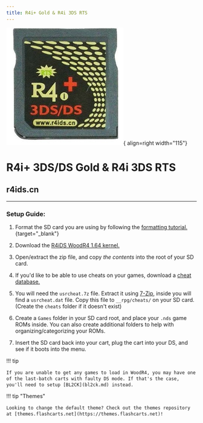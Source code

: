 ```yaml
---
title: R4i+ Gold & R4i 3DS RTS 
---
```


![r4ids.cn](../images/r4ids_cn.png){ align=right width="115"}
# R4i+ 3DS/DS Gold & R4i 3DS RTS 
## r4ids.cn

---

### Setup Guide:

1. Format the SD card you are using by following the [formatting tutorial.](../tutorials/formatting.md){target="_blank"}

1. Download the [R4iDS WoodR4 1.64 kernel.](https://archive.flashcarts.net/r4ids.cn/r4ids.cn_Wood_R4_1.64.zip)

1. Open/extract the zip file, and copy *the contents* into the root of your SD card.

1. If you'd like to be able to use cheats on your games, download a [cheat database.](https://github.com/DeadSkullzJr/NDS-i-Cheat-Databases/releases/latest)

1. You will need the `usrcheat.7z` file. Extract it using [7-Zip](https://www.7-zip.org/), inside you will find a `usrcheat.dat` file. Copy this file to `__rpg/cheats/` on your SD card. (Create the `cheats` folder if it doesn't exist)

1. Create a `Games` folder in your SD card root, and place your `.nds` game ROMs inside. You can also create additional folders to help with organizing/categorizing your ROMs.

1. Insert the SD card back into your cart, plug the cart into your DS, and see if it boots into the menu.

!!! tip

    If you are unable to get any games to load in WoodR4, you may have one of the last-batch carts with faulty DS mode. If that's the case, you'll need to setup [BL2CK](bl2ck.md) instead.

!!! tip "Themes"

    Looking to change the default theme? Check out the themes repository at [themes.flashcarts.net](https://themes.flashcarts.net)!